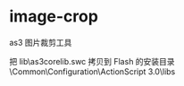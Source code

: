 image-crop
=========

as3 图片裁剪工具

把 lib\as3corelib.swc 拷贝到 Flash 的安装目录 \Common\Configuration\ActionScript 3.0\libs